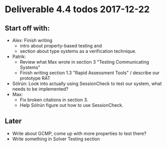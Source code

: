 Deliverable 4.4 todos 2017-12-22
========================================
Start off with:
-----------------
* Alex: Finish writing
  * intro about property-based testing and
  * section about type systems as a verification technique.
* Patrik: 
  * Review what Max wrote in section 3 "Testing Communicating Systems"
  * Finish writing section 1.3 "Rapid Assessment Tools" / describe our prototype RAT
* Sólrún: Look into actually using SessionCheck to test our system, what needs to be implemented?
* Max: 
  * Fix broken citations in section 3.
  * Help Sólrún figure out how to use SessionCheck.

Later
------
* Write about GCMP, come up with more properties to test there?
* Write something in Solver Testing section

